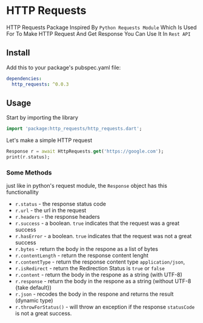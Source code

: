 # HTTP Requests
HTTP Requests Package Inspired By `Python Requests Module` Which Is Used For To Make HTTP Request And Get Response You Can Use It In `Rest API`

## Install

Add this to your package's pubspec.yaml file:

```yaml
dependencies:
  http_requests: ^0.0.3
```

## Usage
Start by importing the library
```dart
import 'package:http_requests/http_requests.dart';
```

Let's make a simple HTTP request

```dart
Response r = await HttpRequests.get('https://google.com');
print(r.status);
```


### Some Methods
just like in python's request module, the `Response` object has this functionallity

- `r.status` - the response status code
- `r.url` - the url in the request 
- `r.headers` - the response headers 
- `r.success` - a boolean. `true` indicates that the request was a great success 
- `r.hasError` - a boolean. `true` indicates that the request was not a great success 
- `r.bytes` - return the body in the respone as a list of bytes 
- `r.contentLength` - return the response content lenght
- `r.contentType` - return the response content type `application/json`, 
- `r.isRedirect` - return the Redirection Status is `true` or `false`
- `r.content` - return the body in the respone as a string (with UTF-8)
- `r.response` - return the body in the respone as a string (without UTF-8 {take default})
- `r.json` - recodes the body in the respone and returns the result (dynamic type)
- `r.throwForStatus()` - will throw an exception if the response `statusCode` is not a great success.
